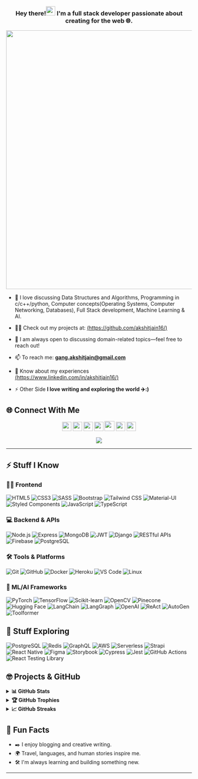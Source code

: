 <h3 align="center">Hey there!<img src="https://media.giphy.com/media/hvRJCLFzcasrR4ia7z/giphy.gif" width="25"> I'm a full stack developer passionate about creating for the web 🌐.</h3>

<p align="Center"><img align="center" width="700" src="https://demotix.com/wp-content/uploads/2019/06/How-to-Hire-Web-Developer.gif"></p>

- 🌱 I love discussing Data Structures and Algorithms, Programming in c/c++/python, Computer concepts(Operating Systems, Computer Networking, Databases), Full Stack development, Machine Learning & AI.
 
- 👨‍💻 Check out my projects at: [(https://github.com/akshitjain16/)](https://github.com/akshitjain16/)

- 💬 I am always open to discussing domain-related topics—feel free to reach out!

- 📫 To reach me:  **gang.akshitjain@gmail.com** 

- 📄 Know about my experiences [(https://www.linkedin.com/in/akshitjain16/)](https://www.linkedin.com/in/akshitjain16/)

- ⚡ Other Side **I love writing and exploring the world ✈️:)**

<h2 align="left">🌐 Connect With Me</h2>

<p align="center">
  <a href="mailto:gang.akshitjain@gmail.com"><img height="25" src="https://img.shields.io/badge/gmail-c14438?&style=for-the-badge&logo=gmail&logoColor=white"></a>
  <a href="https://linkedin.com/in/akshitjain16/"><img height="25" src="https://img.shields.io/badge/-LinkedIn-0e76a8?style=for-the-badge&logo=Linkedin&logoColor=white"></a>
  <a href="https://akshitjain16.github.io/akshit-jain/"><img height="25" src="https://img.shields.io/badge/Website-3b5998?style=for-the-badge&logo=google-chrome&logoColor=white"></a>
  <a href="https://twitter.com/akshitjain61"><img height="25" src="https://img.shields.io/badge/-Twitter-00acee?style=for-the-badge&logo=Twitter&logoColor=white"></a>
  <a href="https://dev.to/akshitjain16"><img height="27" src="https://img.shields.io/badge/DEV.TO-%230A0A0A.svg?&style=for-the-badge&logo=dev.to&logoColor=white"></a>
  <a href="https://t.me/akshitjain16"><img height="25" src="https://img.shields.io/badge/-Telegram-0088cc?style=for-the-badge&logo=Telegram&logoColor=white"></a>
  <a href="https://www.buymeacoffee.com/akshitjain16"><img height="25" src="https://www.buymeacoffee.com/assets/img/custom_images/orange_img.png"></a>
</p>
<p align="center"><img src="https://komarev.com/ghpvc/?username=akshitjain16&color=red"</p>

----

## ⚡ Stuff I Know

### 👨‍🎨 Frontend
![HTML5](https://img.shields.io/badge/-HTML5-E34F26?style=flat-square&logo=html5&logoColor=white)
![CSS3](https://img.shields.io/badge/-CSS3-1572B6?style=flat-square&logo=css3)
![SASS](https://img.shields.io/badge/-SASS-CC6699?style=flat-square&logo=sass&logoColor=white)
![Bootstrap](https://img.shields.io/badge/-Bootstrap-7952B3?style=flat-square&logo=bootstrap&logoColor=white)
![Tailwind CSS](https://img.shields.io/badge/-TailwindCSS-38B2AC?style=flat-square&logo=tailwind-css&logoColor=white)
![Material-UI](https://img.shields.io/badge/-MaterialUI-0081CB?style=flat-square&logo=material-ui)
![Styled Components](https://img.shields.io/badge/-StyledComponents-DB7093?style=flat-square&logo=styled-components)
![JavaScript](https://img.shields.io/badge/-JavaScript-F7DF1E?style=flat-square&logo=javascript&logoColor=black)
![TypeScript](https://img.shields.io/badge/-TypeScript-007ACC?style=flat-square&logo=typescript&logoColor=white)

### 💻 Backend & APIs
![Node.js](https://img.shields.io/badge/-Nodejs-339933?style=flat-square&logo=Node.js&logoColor=white)
![Express](https://img.shields.io/badge/-Express-000000?style=flat-square&logo=express&logoColor=white)
![MongoDB](https://img.shields.io/badge/-MongoDB-47A248?style=flat-square&logo=mongodb&logoColor=white)
![JWT](https://img.shields.io/badge/-JWT-000000?style=flat-square&logo=json-web-tokens&logoColor=white)
![Django](https://img.shields.io/badge/Django-092E20?style=flat-square&logo=django&logoColor=green)
![RESTful APIs](https://img.shields.io/badge/-REST%20API-FF6F61?style=flat-square)
![Firebase](https://img.shields.io/badge/-Firebase-FFCA28?style=flat-square&logo=firebase&logoColor=black)
![PostgreSQL](https://img.shields.io/badge/-PostgreSQL-336791?style=flat-square&logo=postgresql&logoColor=white)

### 🛠️ Tools & Platforms
![Git](https://img.shields.io/badge/-Git-black?style=flat-square&logo=git)
![GitHub](https://img.shields.io/badge/-GitHub-181717?style=flat-square&logo=github)
![Docker](https://img.shields.io/badge/-Docker-2496ED?style=flat-square&logo=docker&logoColor=white)
![Heroku](https://img.shields.io/badge/-Heroku-430098?style=flat-square&logo=heroku)
![VS Code](https://img.shields.io/badge/-VSCode-007ACC?style=flat-square&logo=visual-studio-code&logoColor=white)
![Linux](https://img.shields.io/badge/-Linux-FCC624?style=flat-square&logo=linux&logoColor=black)

### 🧠 ML/AI Frameworks
![PyTorch](https://img.shields.io/badge/-PyTorch-EE4C2C?style=flat-square&logo=pytorch&logoColor=white)
![TensorFlow](https://img.shields.io/badge/-TensorFlow-FF6F00?style=flat-square&logo=tensorflow&logoColor=white)
![Scikit-learn](https://img.shields.io/badge/-Scikit--learn-F7931E?style=flat-square&logo=scikit-learn&logoColor=white)
![OpenCV](https://img.shields.io/badge/-OpenCV-5C3EE8?style=flat-square&logo=opencv&logoColor=white)
![Pinecone](https://img.shields.io/badge/-Pinecone-45B8AC?style=flat-square)
![Hugging Face](https://img.shields.io/badge/-HuggingFace-FFD21F?style=flat-square&logo=huggingface&logoColor=black)
![LangChain](https://img.shields.io/badge/-LangChain-000000?style=flat-square)
![LangGraph](https://img.shields.io/badge/-LangGraph-FFA500?style=flat-square)
![OpenAI](https://img.shields.io/badge/-OpenAI-412991?style=flat-square&logo=openai&logoColor=white)
![ReAct](https://img.shields.io/badge/-ReAct-0096FF?style=flat-square)
![AutoGen](https://img.shields.io/badge/-AutoGen-FF6347?style=flat-square)
![Toolformer](https://img.shields.io/badge/-Toolformer-708090?style=flat-square)

## 🤔 Stuff Exploring

![PostgreSQL](https://img.shields.io/badge/-PostgreSQL-336791?style=flat-square&logo=postgresql&logoColor=white)
![Redis](https://img.shields.io/badge/-Redis-DC382D?style=flat-square&logo=redis&logoColor=white)
![GraphQL](https://img.shields.io/badge/-GraphQL-E10098?style=flat-square&logo=graphql&logoColor=white)
![AWS](https://img.shields.io/badge/-AWS-232F3E?style=flat-square&logo=amazon-aws)
![Serverless](https://img.shields.io/badge/-Serverless-FD5750?style=flat-square&logo=serverless&logoColor=white)
![Strapi](https://img.shields.io/badge/-Strapi-2F2E8B?style=flat-square&logo=strapi&logoColor=white)
![React Native](https://img.shields.io/badge/-ReactNative-61DAFB?style=flat-square&logo=react&logoColor=black)
![Figma](https://img.shields.io/badge/-Figma-F24E1E?style=flat-square&logo=figma&logoColor=white)
![Storybook](https://img.shields.io/badge/-Storybook-FF4785?style=flat-square&logo=storybook&logoColor=white)
![Cypress](https://img.shields.io/badge/-Cypress-17202C?style=flat-square&logo=cypress&logoColor=white)
![Jest](https://img.shields.io/badge/-Jest-C21325?style=flat-square&logo=jest&logoColor=white)
![GitHub Actions](https://img.shields.io/badge/-GithubActions-2088FF?style=flat-square&logo=github-actions&logoColor=white)
![React Testing Library](https://img.shields.io/badge/-RTL-E33332?style=flat-square&logo=testing-library&logoColor=white)



## 🤓 Projects & GitHub

<details>
  <summary><b>📊 GitHub Stats</b></summary>
  <br />
  <img height="180em" src="https://github-readme-stats.vercel.app/api?username=akshitjain16&bg_color=0D1117&title_color=f9826c&text_color=fdfdfd&icon_color=f9826c&show_icons=true&hide_border=true&&count_private=true&include_all_commits=true" />
  &nbsp;&nbsp;&nbsp;
  <img height="180em" src="https://github-readme-stats.vercel.app/api/top-langs/?username=akshitjain16&bg_color=0D1117&title_color=f9826c&text_color=fdfdfd&show_icons=true&hide_border=true&layout=compact" />
</details>

<details>
  <summary><b>🏆 GitHub Trophies</b></summary>
  <br />
  <p align="center">
    <img src="https://github-profile-trophy.vercel.app/?username=akshitjain16&row=1&column=6&margin-h=8&theme=darkhub&count_private=true&margin-w=15&no-frame=true" />
  </p>
</details>

<details>
  <summary><b>📈 GitHub Streaks</b></summary>
  <br />
  <p align="center">
    <img height="180em" src="https://github-readme-streak-stats.herokuapp.com/?user=akshitjain16&theme=dark&hide_border=true&background=0D1117&stroke=0000&count_private=true&include_all_commits=true" />
    <img src="https://activity-graph.herokuapp.com/graph?username=akshitjain16&count_private=true&hide_border=true&bg_color=0d1117&theme=github" />
  </p>
</details>


## 🎯 Fun Facts
- ✒️ I enjoy blogging and creative writing.
- 🌍 Travel, languages, and human stories inspire me.
- 🛠️ I'm always learning and building something new.

---
